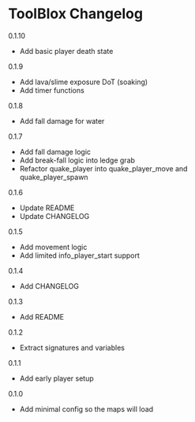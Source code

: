 # ToolBlox Changelog

0.1.10

- Add basic player death state

0.1.9

- Add lava/slime exposure DoT (soaking)
- Add timer functions

0.1.8

- Add fall damage for water

0.1.7

- Add fall damage logic
- Add break-fall logic into ledge grab
- Refactor quake_player into quake_player_move and quake_player_spawn

0.1.6

- Update README
- Update CHANGELOG

0.1.5

- Add movement logic
- Add limited info_player_start support

0.1.4

- Add CHANGELOG

0.1.3

- Add README

0.1.2

- Extract signatures and variables

0.1.1

- Add early player setup

0.1.0

- Add minimal config so the maps will load